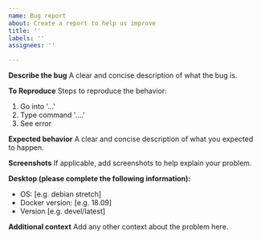 ```yaml
---
name: Bug report
about: Create a report to help us improve
title: ''
labels: ''
assignees: ''

---
```


**Describe the bug**
A clear and concise description of what the bug is.

**To Reproduce**
Steps to reproduce the behavior:
1. Go into '...'
2. Type command '....'
3. See error

**Expected behavior**
A clear and concise description of what you expected to happen.

**Screenshots**
If applicable, add screenshots to help explain your problem.

**Desktop (please complete the following information):**
 - OS: [e.g. debian stretch]
 - Docker version: [e.g. 18.09]
 - Version [e.g. devel/latest]

**Additional context**
Add any other context about the problem here.
